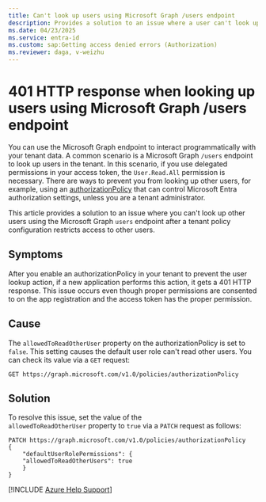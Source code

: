 ```yaml
---
title: Can't look up users using Microsoft Graph /users endpoint
description: Provides a solution to an issue where a user can't look up other users using the Microsoft Graph /users endpoint when a tenant policy configuration restricts access.
ms.date: 04/23/2025
ms.service: entra-id
ms.custom: sap:Getting access denied errors (Authorization)
ms.reviewer: daga, v-weizhu
---
```

# 401 HTTP response when looking up users using Microsoft Graph /users endpoint

You can use the Microsoft Graph endpoint to interact programmatically with your tenant data. A common scenario is a Microsoft Graph `/users` endpoint to look up users in the tenant. In this scenario, if you use delegated permissions in your access token, the `User.Read.All` permission is necessary. There are ways to prevent you from looking up other users, for example, using an [authorizationPolicy](/graph/api/resources/authorizationpolicy) that can control Microsoft Entra authorization settings, unless you are a tenant administrator.

This article provides a solution to an issue where you can't look up other users using the Microsoft Graph `users` endpoint after a tenant policy configuration restricts access to other users.

## Symptoms

After you enable an authorizationPolicy in your tenant to prevent the user lookup action, if a new application performs this action, it gets a 401 HTTP response. This issue occurs even though proper permissions are consented to on the app registration and the access token has the proper permission.

## Cause

The `allowedToReadOtherUser` property on the authorizationPolicy is set to `false`. This setting causes the default user role can't read other users. You can check its value via a `GET` request:

`GET https://graph.microsoft.com/v1.0/policies/authorizationPolicy`

## Solution

To resolve this issue, set the value of the `allowedToReadOtherUser` property to `true` via a `PATCH` request as follows:

```msgraph
PATCH https://graph.microsoft.com/v1.0/policies/authorizationPolicy
{
    "defaultUserRolePermissions": {
    "allowedToReadOtherUsers": true
    }
}
```

[!INCLUDE [Azure Help Support](../../../includes/azure-help-support.md)]